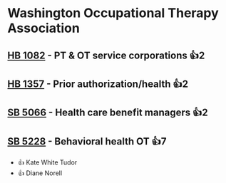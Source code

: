 # Washington Occupational Therapy Association

## [HB 1082](/bill/2023-24/hb/1082/) - PT & OT service corporations 👍2  

## [HB 1357](/bill/2023-24/hb/1357/) - Prior authorization/health 👍2  

## [SB 5066](/bill/2023-24/sb/5066/) - Health care benefit managers 👍2  

## [SB 5228](/bill/2023-24/sb/5228/) - Behavioral health OT 👍7  
* 👍 Kate White Tudor
* 👍 Diane Norell
